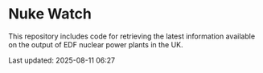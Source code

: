 # Nuke Watch

This repository includes code for retrieving the latest information available on the output of EDF nuclear power plants in the UK.

Last updated: 2025-08-11 06:27